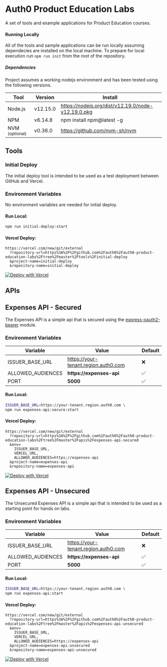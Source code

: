 # Auth0 Product Education Labs

A set of tools and example applications for Product Education courses.

#### Running Locally

All of the tools and sample applications can be run locally assuming dependecies are installed on the local machine. To prepare for local execution run `npm run init` from the root of the repository.

##### Dependencies

Project assumes a working nodejs environment and has been tested using the following versions.

| Tool                      | Version  | Install                                            |
| ------------------------- | -------- | -------------------------------------------------- |
| Node.js                   | v12.15.0 | https://nodejs.org/dist/v12.19.0/node-v12.19.0.pkg |
| NPM                       | v6.14.8  | npm install npm@latest -g                          |
| NVM <sup>(optional)</sup> | v0.36.0  | https://github.com/nvm-sh/nvm                      |

## Tools

### Initial Deploy

The initial deploy tool is intended to be used as a test deployment between GitHub and Vercel.

### Environment Variables

No environment variables are needed for initial deploy.

#### Run Local:

```bash
npm run initial-deploy:start
```

#### Vercel Deploy:

```
https://vercel.com/new/git/external
  ?repository-url=https%3A%2F%2Fgithub.com%2Fauth0%2Fauth0-product-education-labs%2Ftree%2Fmaster%2Ftools%2Finitial-deploy
  &project-name=initial-deploy
  &repository-name=initial-deploy
```

[![Deploy with Vercel](https://vercel.com/button)](https://vercel.com/new/git/external?repository-url=https%3A%2F%2Fgithub.com%2Fauth0%2Fauth0-product-education-labs%2Ftree%2Fmaster%2Ftools%2Finitial-deploy&project-name=initial-deploy&repository-name=initial-deploy)

## APIs

## Expenses API - Secured

The Expenses API is a simple api that is secured using the [express-oauth2-bearer](https://github.com/auth0/express-oauth2-bearer) module.

### Environment Variables

| Variable          | Value                                | Default |
| ----------------- | ------------------------------------ | ------- |
| ISSUER_BASE_URL   | https://your-tenant.region.auth0.com | ❌      |
| ALLOWED_AUDIENCES | **https://expenses-api**             | ✅      |
| PORT              | **5000**                             | ✅      |

#### Run Local:

```bash
ISSUER_BASE_URL=https://your-tenant.region.auth0.com \
npm run expenses-api:secure:start
```

#### Vercel Deploy:

```
https://vercel.com/new/git/external
  ?repository-url=https%3A%2F%2Fgithub.com%2Fauth0%2Fauth0-product-education-labs%2Ftree%2Fmaster%2Fapis%2Fexpenses-api-secured
  &env=
    ISSUER_BASE_URL,
    VERCEL_URL,
    ALLOWED_AUDIENCES=https://expenses-api
  &project-name=expenses-api
  &repository-name=expenses-api
```

[![Deploy with Vercel](https://vercel.com/button)](https://vercel.com/new/git/external?repository-url=https%3A%2F%2Fgithub.com%2Fauth0%2Fauth0-product-education-labs%2Ftree%2Fmaster%2Fapis%2Fexpenses-api-secured&env=ISSUER_BASE_URL,ALLOWED_AUDIENCES=https://expenses-api,VERCEL_URL&project-name=expenses-api&repository-name=expenses-api)

## Expenses API - Unsecured

The Unsecured Expenses API is a simple api that is intended to be used as a starting point for hands on labs.

### Environment Variables

| Variable          | Value                                | Default |
| ----------------- | ------------------------------------ | ------- |
| ISSUER_BASE_URL   | https://your-tenant.region.auth0.com | ❌      |
| ALLOWED_AUDIENCES | **https://expenses-api**             | ✅      |
| PORT              | **5000**                             | ✅      |

#### Run Local:

```bash
ISSUER_BASE_URL=https://your-tenant.region.auth0.com \
npm run expenses-api:start
```

#### Vercel Deploy:

```
https://vercel.com/new/git/external
  ?repository-url=https%3A%2F%2Fgithub.com%2Fauth0%2Fauth0-product-education-labs%2Ftree%2Fmaster%2Fapis%2Fexpenses-api-unsecured
  &env=
    ISSUER_BASE_URL,
    VERCEL_URL,
    ALLOWED_AUDIENCES=https://expenses-api
  &project-name=expenses-api-unsecured
  &repository-name=expenses-api-unsecured
```

[![Deploy with Vercel](https://vercel.com/button)](https://vercel.com/new/git/external?repository-url=https%3A%2F%2Fgithub.com%2Fauth0%2Fauth0-product-education-labs%2Ftree%2Fmaster%2Fapis%2Fexpenses-api-unsecured&env=ISSUER_BASE_URL,ALLOWED_AUDIENCES=https://expenses-api,VERCEL_URL&project-name=expenses-api-unsecured&repository-name=expenses-api-unsecured)
